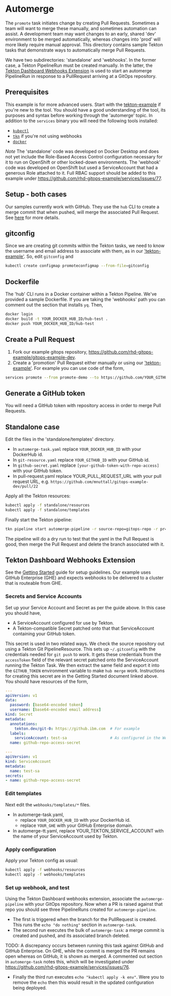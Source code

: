 # Automerge

The `promote` task initiates change by creating Pull Requests. Sometimes a team will want to merge these manually, and sometimes automation can assist. A development team may want changes to an early, shared 'dev' environment to be merged automatically, whereas changes into 'prod' will more likely require manual approval. This directory contains sample Tekton tasks that demonstrate ways to automatically merge Pull Requests. 

We have two subdirectories: 'standalone' and 'webhooks'. In the former case, a Tekton PipelineRun must be created manually. In the latter, the [Tekton Dashboard Webhooks Extension](https://github.com/tektoncd/experimental/tree/master/webhooks-extension) is used to start an automerge PipelineRun in response to a PullRequest arriving at a GitOps repository.

## Prerequisites

This example is for more advanced users. Start with the [tekton-example](../tekton-example/README.md) if you're new to the tool. You should have a good understanding of the tool, its purposes and syntax before working through the 'automerge' topic. In addition to the `services` binary you will need the following tools installed:

- [`kubectl`](https://kubernetes.io/docs/tasks/tools/install-kubectl/)
- [`tkn`](https://github.com/tektoncd/cli) if you're not using webhooks
- [`docker`](https://docs.docker.com/get-docker/)

*Note* The 'standalone' code was developed on Docker Desktop and does not yet include the Role-Based Access Control configuration necessary for it to run on OpenShift or other locked-down environments. The 'webhook' code was developed on OpenShift but used a ServiceAccount that had a generous Role attached to it. Full RBAC support should be added to this example under https://github.com/rhd-gitops-example/services/issues/77.

## Setup - both cases

Our samples currently work with GitHub. They use the `hub` CLI to create a merge commit that when pushed, will merge the associated Pull Request. See [here](https://hub.github.com/hub-merge.1.html) for more details.

## gitconfig

Since we are creating git commits within the Tekton tasks, we need to know the username and email address to associate with them, as in our ['tekton-example'](../tekton-example/README.md). So, edit `gitconfig` and

```sh
kubectl create configmap promoteconfigmap --from-file=gitconfig
```

## Dockerfile

The 'hub' CLI runs in a Docker container within a Tekton Pipeline. We've provided a sample Dockerfile. If you are taking the 'webhooks' path you can comment out the section that installs `yq`. Then, 

```sh
docker login
docker build -t YOUR_DOCKER_HUB_ID/hub-test .
docker push YOUR_DOCKER_HUB_ID/hub-test
```

## Create a Pull Request

1. Fork our example gitops repository, https://github.com/rhd-gitops-example/gitops-example-dev. 
1. Create a 'promotion' Pull Request either manually or using our ['tekton-example'](../tekton-example/README.md). For example you can use code of the form, 

```sh
services promote --from promote-demo --to https://github.com/YOUR_GITHUB_ID/gitops-example-dev.git --service promote-demo
```

## Generate a GitHub token

You will need a GitHub token with repository access in order to merge Pull Requests. 

## Standalone case

Edit the files in the 'standalone/templates' directory.

- In `automerge-task.yaml` replace `YOUR_DOCKER_HUB_ID` with your DockerHub id.
- In `git-resource.yaml` replace `YOUR_GITHUB_ID` with your GitHub id.
- In `github-secret.yaml` replace `[your-github-token-with-repo-access]` with your GitHub token.
- In pull-request.yaml replace YOUR_PULL_REQUEST_URL with your pull request URL, e.g. `https://github.com/mnuttall/gitops-example-dev/pull/22`

Apply all the Tekton resources:

```sh
kubectl apply -f standalone/resources
kubectl apply -f standalone/templates
```

Finally start the Tekton pipeline:

```sh
tkn pipeline start automerge-pipeline -r source-repo=gitops-repo -r pr=pull-request -p github-config=promoteconfigmap -p github-secret=github-secret --showlog
```

The pipeline will do a dry run to test that the yaml in the Pull Request is good, then merge the Pull Request and delete the branch associated with it.

## Tekton Dashboard Webhooks Extension

See the [Getting Started](https://github.com/tektoncd/experimental/blob/master/webhooks-extension/docs/GettingStarted.md) guide for setup guidelines. Our example uses GitHub Enterprise (GHE) and expects webhooks to be delivered to a cluster that is routeable from GHE.

### Secrets and Service Accounts

Set up your Service Account and Secret as per the guide above. In this case you should have,

- A ServiceAccount configured for use by Tekton.
- A Tekton-compatible Secret patched onto that that ServiceAccount containing your GitHub token.

This secret is used in two related ways. We check the source repository out using a Tekton Git PipelineResource. This sets up `~/.gitconfig` with the credentials needed for `git push` to work. It gets these credentials from the `accessToken` field of the relevant secret patched onto the ServiceAccount running the Tekton Task. We then extract the same field and export it into the `GITHUB_TOKEN` environment variable to make `hub merge` work. Instructions for creating this secret are in the Getting Started document linked above. You should have resources of the form, 

```yaml
---
apiVersion: v1
data:
  password: [base64-encoded token]
  username: [base64-encoded email address]
kind: Secret
metadata:
  annotations:
    tekton.dev/git-0: https://github.ibm.com  # For example
  labels:
    serviceAccount: test-sa                   # As configured in the Webhooks Extension
  name: github-repo-access-secret

---
apiVersion: v1
kind: ServiceAccount
metadata:
  name: test-sa
secrets:
- name: github-repo-access-secret
```

### Edit templates

Next edit the `webhooks/templates/*` files.

- In automerge-task.yaml,
  - replace `YOUR_DOCKER_HUB_ID` with your DockerHub id.
  - replace `YOUR_GHE` with your GitHub Enterprise domain.
- In automerge-tt.yaml, replace YOUR_TEKTON_SERVICE_ACCOUNT with the name of your ServiceAccount used by Tekton.

### Apply configuration

Apply your Tekton config as usual: 

```sh
kubectl apply -f webhooks/resources
kubectl apply -f webhooks/templates
```

### Set up webhook, and test

Using the Tekton Dashboard webhooks extension, associate the `automerge-pipeline` with your GitOps repository. Now when a PR is raised against that repo you should see three PipelineRuns created for `automerge-pipeline`. 

- The first is triggered when the branch for the PullRequest is created. This runs the `echo "do nothing"` section in `automerge-task`.
- The second run executes the bulk of `automerge-task`: a merge commit is created and pushed, and its associated branch deleted.

TODO:
A discrepancy occurs between running this task against GitHub and GitHub Enterprise. On GHE, while the commit is merged the PR remains open whereas on GitHub, it is shown as merged. A commented out section in `automerge-task` notes this, which will be investigated under https://github.com/rhd-gitops-example/services/issues/76.

- Finally the third run executes `echo "kubectl apply -k env"`. Were you to remove the `echo` then this would result in the updated configuration being deployed.